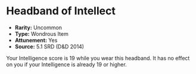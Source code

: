 # Headband of Intellect

- **Rarity:** Uncommon
- **Type:** Wondrous Item
- **Attunement:** Yes
- **Source:** 5.1 SRD (D&D 2014)

Your Intelligence score is 19 while you wear this headband. It has no effect on you if your Intelligence is already 19 or higher.
